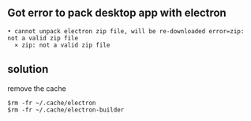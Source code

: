 
## Got error to pack desktop app with electron
```
• cannot unpack electron zip file, will be re-downloaded error=zip: not a valid zip file
  ⨯ zip: not a valid zip file
```

## solution
remove the cache 

```
$rm -fr ~/.cache/electron
$rm -fr ~/.cache/electron-builder
```
